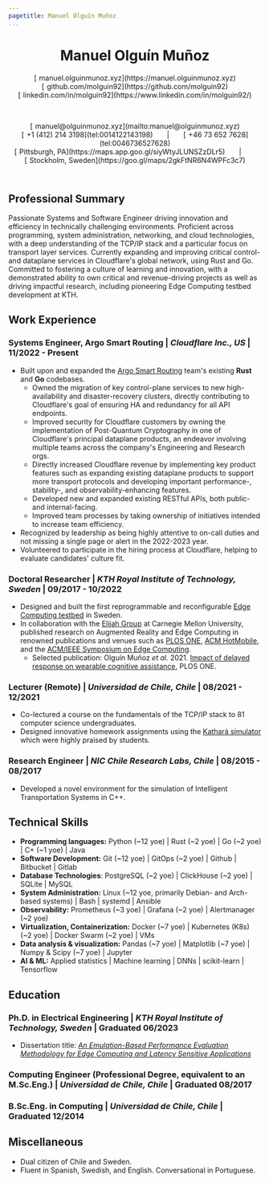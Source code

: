 ```yaml
---
pagetitle: Manuel Olguín Muñoz
...
```


<!-- <script src="https://kit.fontawesome.com/e611f8d768.js" crossorigin="anonymous"  data-auto-a11y="true"></script> -->
<script src="https://use.fontawesome.com/releases/v6.0.0/js/all.js" data-auto-a11y="true" ></script>
<link rel="stylesheet" href="https://fonts.googleapis.com/css?family=Arimo">

<!-- # Manuel Olguín Muñoz -->

<header>
  <h1>Manuel Olguín Muñoz</h1>
  <span><p>
  [<i class="fas fa-link" style="padding-right:5px"></i>manuel.olguinmunoz.xyz](https://manuel.olguinmunoz.xyz)</br>
  [<i class="fa-brands fa-github fa-lg" style="padding-right:5px"></i>github.com/molguin92](https://github.com/molguin92)</br>
  [<i class="fa-brands fa-linkedin fa-lg" style="padding-right:5px"></i>linkedin.com/in/molguin92](https://www.linkedin.com/in/molguin92/)
  </p><span>
  <span style="padding-left:60px"><p>
  [<i class="fas fa-envelope" style="padding-right:5px"></i>manuel@olguinmunoz.xyz](mailto:manuel@olguinmunoz.xyz)</br>
  [<i class="fa-solid fa-phone" style="padding-right:5px"></i>+1 (412) 214 3198](tel:0014122143198)&emsp;&emsp;|&emsp;&emsp;[<i class="fa-solid fa-phone" style="padding-right:5px"></i>+46 73 652 7628](tel:0046736527628)</br>
  [<i class="fa-solid fa-map-location" style="padding-right:5px"></i>Pittsburgh, PA](https://maps.app.goo.gl/siyWtyJLUNSZzDLr5)&emsp;&emsp;|&emsp;&emsp;[<i class="fa-solid fa-map-location" style="padding-right:5px"></i>Stockholm, Sweden](https://goo.gl/maps/2gkFtNR6N4WPFc3c7)</br>
  </p>
  </span>
</header>

<!-- <span>
[<i class="fas fa-link"></i>&nbsp;manuel.olguinmunoz.xyz](https://manuel.olguinmunoz.xyz)&nbsp;&nbsp;|&nbsp;&nbsp;[<i class="fa-brands fa-github fa-lg"></i>&nbsp;github.com/molguin92](https://github.com/molguin92)&nbsp;&nbsp;|&nbsp;&nbsp;[<i class="fa-brands fa-linkedin fa-lg"></i>&nbsp;linkedin.com/in/molguin92](https://www.linkedin.com/in/molguin92/)
</span> -->

## Professional Summary

Passionate Systems and Software Engineer driving innovation and efficiency in technically challenging environments.
Proficient across programming, system administration, networking, and cloud technologies, with a deep understanding of the TCP/IP stack and a particular focus on transport layer services.
Currently expanding and improving critical control- and dataplane services in Cloudflare's global network, using Rust and Go.
Committed to fostering a culture of learning and innovation, with a demonstrated ability to own critical and revenue-driving projects as well as driving impactful research, including pioneering Edge Computing testbed development at KTH.

## Work Experience

### Systems Engineer, Argo Smart Routing | _Cloudflare Inc., US_ | 11/2022 - Present

* Built upon and expanded the [Argo Smart Routing](https://www.cloudflare.com/application-services/products/argo-smart-routing/) team's existing **Rust** and **Go** codebases.
  * Owned the migration of key control-plane services to new high-availability and disaster-recovery clusters, directly contributing to Cloudflare's goal of ensuring HA and redundancy for all API endpoints.
  * Improved security for Cloudflare customers by owning the implementation of Post-Quantum Cryptography in one of Cloudflare's principal dataplane products, an endeavor involving multiple teams across the company's Engineering and Research orgs.
  * Directly increased Cloudflare revenue by implementing key product features such as expanding existing dataplane products to support more transport protocols and developing important performance-, stability-, and observability-enhancing features.
  * Developed new and expanded existing RESTful APIs, both public- and internal-facing.
  * Improved team processes by taking ownership of initiatives intended to increase team efficiency.
* Recognized by leadership as being highly attentive to on-call duties and not missing a single page or alert in the 2022-2023 year.
* Volunteered to participate in the hiring process at Cloudflare, helping to evaluate candidates' culture fit.

### Doctoral Researcher | _KTH Royal Institute of Technology, Sweden_ | 09/2017 - 10/2022

* Designed and built the first reprogrammable and reconfigurable [Edge Computing testbed](https://manuel.olguinmunoz.xyz/projects/expeca_testbed/) in Sweden.
* In collaboration with the [Elijah Group](https://elijah.cs.cmu.edu/) at Carnegie Mellon University, published research on Augmented Reality and Edge Computing in renowned publications and venues such as [PLOS ONE](https://journals.plos.org/plosone/), [ACM HotMobile](http://www.hotmobile.org/main/), and the [ACM/IEEE Symposium on Edge Computing](http://acm-ieee-sec.org/).
  * Selected publication: Olguín Muñoz _et al._ 2021. [Impact of delayed response on wearable cognitive assistance](https://doi.org/10.1371/journal.pone.0248690), PLOS ONE.

### Lecturer (Remote) | _Universidad de Chile, Chile_ | 08/2021 - 12/2021

* Co-lectured a course on the fundamentals of the TCP/IP stack to 81 computer science undergraduates.
* Designed innovative homework assignments using the [Kathará simulator](https://www.kathara.org/) which were highly praised by students.

### Research Engineer | _NIC Chile Research Labs, Chile_ | 08/2015 - 08/2017

* Developed a novel environment for the simulation of Intelligent Transportation Systems in C++.

## Technical Skills

* **Programming languages:** Python (\~12 yoe) | Rust (\~2 yoe) | Go (\~2 yoe) | C+ (\~1 yoe) | Java
* **Software Development:** Git (\~12 yoe) | GitOps (\~2 yoe) | Github | Bitbucket | Gitlab
* **Database Technologies**: PostgreSQL (\~2 yoe) | ClickHouse (\~2 yoe) | SQLite | MySQL
* **System Administration:** Linux (\~12 yoe, primarily Debian- and Arch-based systems) | Bash | systemd | Ansible
* **Observability:** Prometheus (\~3 yoe) | Grafana (\~2 yoe) | Alertmanager (\~2 yoe)
* **Virtualization, Containerization:** Docker (\~7 yoe) | Kubernetes (K8s) (~2 yoe) | Docker Swarm (\~2 yoe) | VMs
* **Data analysis & visualization:** Pandas (\~7 yoe) | Matplotlib (\~7 yoe) | Numpy \& Scipy (\~7 yoe) | Jupyter
* **AI & ML:** Applied statistics | Machine learning | DNNs | scikit-learn | Tensorflow

## Education

### Ph.D. in Electrical Engineering | _KTH Royal Institute of Technology, Sweden_ | Graduated 06/2023

* Dissertation title: [_An Emulation-Based Performance Evaluation Methodology for Edge Computing and Latency Sensitive Applications_](https://www.diva-portal.org/smash/record.jsf?pid=diva2%3A1758413&dswid=-687)

### Computing Engineer (Professional Degree, equivalent to an M.Sc.Eng.) | _Universidad de Chile, Chile_ | Graduated 08/2017

### B.Sc.Eng. in Computing | _Universidad de Chile, Chile_ | Graduated 12/2014

## Miscellaneous

* Dual citizen of Chile and Sweden.
* Fluent in Spanish, Swedish, and English. Conversational in Portuguese.
